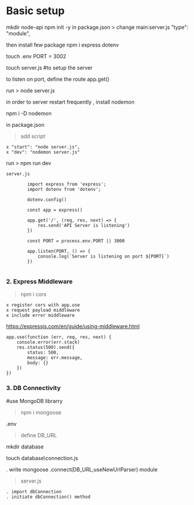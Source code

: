 # Basic setup

mkdir node-api
npm init -y
in package.json >
change
main:server.js
"type": "module",

then install few package
npm i express dotenv

touch .env
PORT = 3002

touch server.js #to setup the server

to listen on port, define the route
app.get()

run > node server.js

in order to server restart frequently , install nodemon

npm i -D nodemon

in package.json

> add script

    x "start": "node server.js",
    x "dev": "nodemon server.js"

run > npm run dev

```
server.js

        import express from 'express';
        import dotenv from 'dotenv';

        dotenv.config()

        const app = express()

        app.get('/', (req, res, next) => {
            res.send('API Server is listening')
        })

        const PORT = process.env.PORT || 3000

        app.listen(PORT, () => {
            console.log(`Server is listening on port ${PORT}`)
        })


```

### 2. Express Middleware

> npm i cors

    x register cors with app.use
    x request payload middleware
    x include error middleware

https://expressjs.com/en/guide/using-middleware.html

```
app.use(function (err, req, res, next) {
    console.error(err.stack)
    res.status(500).send({
        status: 500,
        message: err.message,
        body: {}
    })
})
```

### 3. DB Connectivity

#use MongoDB librarry

> npm i mongoose

.env

> define DB_URL

mkdir database

touch database\connection.js

. write mongoose
.connect(DB_URL,useNewUrlParser) module

> server.js

    . import dbConnection
    . initiate dbConnection() method
